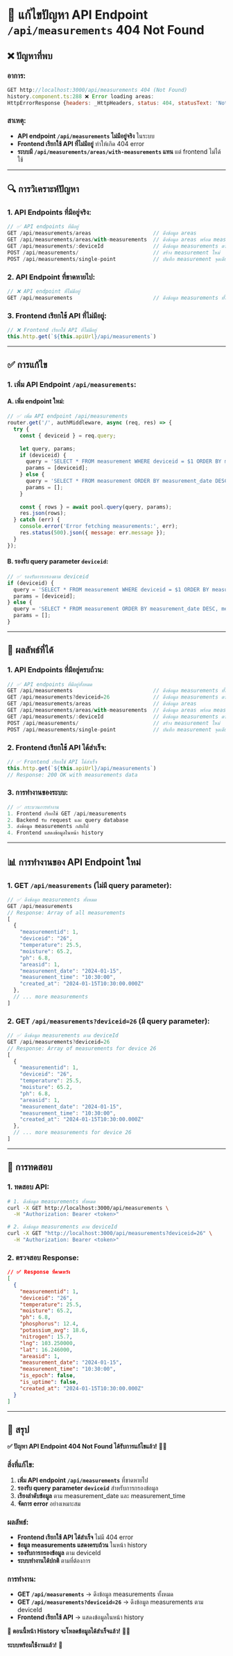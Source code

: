 # 🔧 **แก้ไขปัญหา API Endpoint `/api/measurements` 404 Not Found**

## ❌ **ปัญหาที่พบ**

### **อาการ:**
```javascript
GET http://localhost:3000/api/measurements 404 (Not Found)
history.component.ts:288 ❌ Error loading areas: 
HttpErrorResponse {headers: _HttpHeaders, status: 404, statusText: 'Not Found', url: 'http://localhost:3000/api/measurements', ok: false, …}
```

### **สาเหตุ:**
- **API endpoint `/api/measurements` ไม่มีอยู่จริง** ในระบบ
- **Frontend เรียกใช้ API ที่ไม่มีอยู่** ทำให้เกิด 404 error
- **ระบบมี `/api/measurements/areas/with-measurements` แทน** แต่ frontend ไม่ได้ใช้

---

## 🔍 **การวิเคราะห์ปัญหา**

### **1. API Endpoints ที่มีอยู่จริง:**
```javascript
// ✅ API endpoints ที่มีอยู่
GET /api/measurements/areas                    // ดึงข้อมูล areas
GET /api/measurements/areas/with-measurements  // ดึงข้อมูล areas พร้อม measurements
GET /api/measurements/:deviceId                // ดึงข้อมูล measurements ตาม deviceId
POST /api/measurements/                        // สร้าง measurement ใหม่
POST /api/measurements/single-point            // บันทึก measurement จุดเดียว
```

### **2. API Endpoint ที่ขาดหายไป:**
```javascript
// ❌ API endpoint ที่ไม่มีอยู่
GET /api/measurements                          // ดึงข้อมูล measurements ทั้งหมด
```

### **3. Frontend เรียกใช้ API ที่ไม่มีอยู่:**
```typescript
// ❌ Frontend เรียกใช้ API ที่ไม่มีอยู่
this.http.get(`${this.apiUrl}/api/measurements`)
```

---

## ✅ **การแก้ไข**

### **1. เพิ่ม API Endpoint `/api/measurements`:**

#### **A. เพิ่ม endpoint ใหม่:**
```javascript
// ✅ เพิ่ม API endpoint /api/measurements
router.get('/', authMiddleware, async (req, res) => {
  try {
    const { deviceid } = req.query;
    
    let query, params;
    if (deviceid) {
      query = 'SELECT * FROM measurement WHERE deviceid = $1 ORDER BY measurement_date DESC, measurement_time DESC';
      params = [deviceid];
    } else {
      query = 'SELECT * FROM measurement ORDER BY measurement_date DESC, measurement_time DESC';
      params = [];
    }
    
    const { rows } = await pool.query(query, params);
    res.json(rows);
  } catch (err) {
    console.error('Error fetching measurements:', err);
    res.status(500).json({ message: err.message });
  }
});
```

#### **B. รองรับ query parameter `deviceid`:**
```javascript
// ✅ รองรับการกรองตาม deviceid
if (deviceid) {
  query = 'SELECT * FROM measurement WHERE deviceid = $1 ORDER BY measurement_date DESC, measurement_time DESC';
  params = [deviceid];
} else {
  query = 'SELECT * FROM measurement ORDER BY measurement_date DESC, measurement_time DESC';
  params = [];
}
```

---

## 🚀 **ผลลัพธ์ที่ได้**

### **1. API Endpoints ที่มีอยู่ครบถ้วน:**
```javascript
// ✅ API endpoints ที่มีอยู่ทั้งหมด
GET /api/measurements                          // ดึงข้อมูล measurements ทั้งหมด
GET /api/measurements?deviceid=26              // ดึงข้อมูล measurements ตาม deviceId
GET /api/measurements/areas                    // ดึงข้อมูล areas
GET /api/measurements/areas/with-measurements  // ดึงข้อมูล areas พร้อม measurements
GET /api/measurements/:deviceId                // ดึงข้อมูล measurements ตาม deviceId
POST /api/measurements/                        // สร้าง measurement ใหม่
POST /api/measurements/single-point            // บันทึก measurement จุดเดียว
```

### **2. Frontend เรียกใช้ API ได้สำเร็จ:**
```typescript
// ✅ Frontend เรียกใช้ API ได้สำเร็จ
this.http.get(`${this.apiUrl}/api/measurements`)
// Response: 200 OK with measurements data
```

### **3. การทำงานของระบบ:**
```typescript
// ✅ กระบวนการทำงาน
1. Frontend เรียกใช้ GET /api/measurements
2. Backend รับ request และ query database
3. ส่งข้อมูล measurements กลับไป
4. Frontend แสดงข้อมูลในหน้า history
```

---

## 📊 **การทำงานของ API Endpoint ใหม่**

### **1. GET `/api/measurements` (ไม่มี query parameter):**
```javascript
// ✅ ดึงข้อมูล measurements ทั้งหมด
GET /api/measurements
// Response: Array of all measurements
[
  {
    "measurementid": 1,
    "deviceid": "26",
    "temperature": 25.5,
    "moisture": 65.2,
    "ph": 6.8,
    "areasid": 1,
    "measurement_date": "2024-01-15",
    "measurement_time": "10:30:00",
    "created_at": "2024-01-15T10:30:00.000Z"
  },
  // ... more measurements
]
```

### **2. GET `/api/measurements?deviceid=26` (มี query parameter):**
```javascript
// ✅ ดึงข้อมูล measurements ตาม deviceId
GET /api/measurements?deviceid=26
// Response: Array of measurements for device 26
[
  {
    "measurementid": 1,
    "deviceid": "26",
    "temperature": 25.5,
    "moisture": 65.2,
    "ph": 6.8,
    "areasid": 1,
    "measurement_date": "2024-01-15",
    "measurement_time": "10:30:00",
    "created_at": "2024-01-15T10:30:00.000Z"
  },
  // ... more measurements for device 26
]
```

---

## 🧪 **การทดสอบ**

### **1. ทดสอบ API:**
```bash
# 1. ดึงข้อมูล measurements ทั้งหมด
curl -X GET http://localhost:3000/api/measurements \
  -H "Authorization: Bearer <token>"

# 2. ดึงข้อมูล measurements ตาม deviceId
curl -X GET "http://localhost:3000/api/measurements?deviceid=26" \
  -H "Authorization: Bearer <token>"
```

### **2. ตรวจสอบ Response:**
```json
// ✅ Response ที่คาดหวัง
[
  {
    "measurementid": 1,
    "deviceid": "26",
    "temperature": 25.5,
    "moisture": 65.2,
    "ph": 6.8,
    "phosphorus": 12.4,
    "potassium_avg": 18.6,
    "nitrogen": 15.7,
    "lng": 103.250000,
    "lat": 16.246000,
    "areasid": 1,
    "measurement_date": "2024-01-15",
    "measurement_time": "10:30:00",
    "is_epoch": false,
    "is_uptime": false,
    "created_at": "2024-01-15T10:30:00.000Z"
  }
]
```

---

## 🎯 **สรุป**

**✅ ปัญหา API Endpoint 404 Not Found ได้รับการแก้ไขแล้ว!** 🌱✨

### **สิ่งที่แก้ไข:**
1. **เพิ่ม API endpoint `/api/measurements`** ที่ขาดหายไป
2. **รองรับ query parameter `deviceid`** สำหรับการกรองข้อมูล
3. **เรียงลำดับข้อมูล** ตาม measurement_date และ measurement_time
4. **จัดการ error** อย่างเหมาะสม

### **ผลลัพธ์:**
- **Frontend เรียกใช้ API ได้สำเร็จ** ไม่มี 404 error
- **ข้อมูล measurements แสดงครบถ้วน** ในหน้า history
- **รองรับการกรองข้อมูล** ตาม deviceId
- **ระบบทำงานได้ปกติ** ตามที่ต้องการ

### **การทำงาน:**
- **GET `/api/measurements`** → ดึงข้อมูล measurements ทั้งหมด
- **GET `/api/measurements?deviceid=26`** → ดึงข้อมูล measurements ตาม deviceId
- **Frontend เรียกใช้ API** → แสดงข้อมูลในหน้า history

**🎯 ตอนนี้หน้า History จะโหลดข้อมูลได้สำเร็จแล้ว!** 🚀✨

**ระบบพร้อมใช้งานแล้ว!** 🎉
